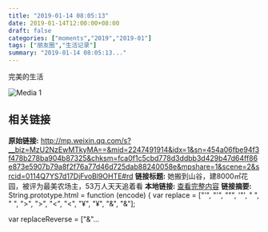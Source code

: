 ```yaml
---
title: "2019-01-14 08:05:13"
date: 2019-01-14T12:00:00+08:00
draft: false
categories: ["moments","2019","2019-01"]
tags: ["朋友圈","生活记录"]
summary: "2019-01-14 08:05:13..."
---
```


完美的生活

![Media 1](/Moments/photos/2019-01-14/201901140805130.jpg)

## 相关链接

**原始链接:** http://mp.weixin.qq.com/s?__biz=MzU2NzEwMTkyMA==&mid=2247491914&idx=1&sn=454a06fbe94f3f478b278ba904b87325&chksm=fca0f1c5cbd778d3ddbb3d429b47d64ff86e873e5907b79a8f2f76a77d46d725dab88240058e&mpshare=1&scene=2&srcid=0114Q7YS7d17DjFvoBl9OHTE#rd
**链接标题:** 她搬到山谷，建8000㎡花园，被评为最美农场主，53万人天天追着看
**本地链接:** [查看完整内容](/link_content/2019/01/2019-01-14-2/link_content/)
**链接摘要:** String.prototype.html = function (encode) {
  var replace = ["&#39;", "'", "&quot;", '"', "&nbsp;", " ", "&gt;", ">", "&lt;", "<", "&yen;", "¥", "&amp;", "&"];
 
 
 
 
 
  
  var replaceReverse = ["&"...

